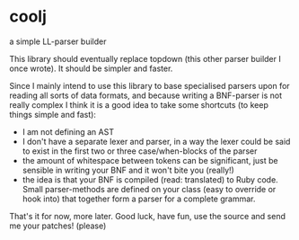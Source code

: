 coolj
=====

a simple LL-parser builder


This library should eventually replace topdown (this other parser builder I once wrote). It should be simpler and faster.

Since I mainly intend to use this library to base specialised parsers upon for reading all sorts of data formats, and because writing a BNF-parser is not really complex I think it is a good idea to take some shortcuts (to keep things simple and fast):

  - I am not defining an AST
  - I don't have a separate lexer and parser, in a way the lexer could be said to exist in the first two or three case/when-blocks of the parser
  - the amount of whitespace between tokens can be significant, just be sensible in writing your BNF and it won't bite you (really!)
  - the idea is that your BNF is compiled (read: translated) to Ruby code. Small parser-methods are defined on your class (easy to override or hook into) that together form a parser for a complete grammar.

  
That's it for now, more later. Good luck, have fun, use the source and send me your patches! (please)

